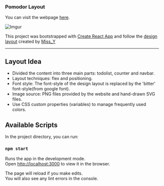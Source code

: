 ### Pomodor Layout

You can visit the webpage [here](https://harry811016.github.io/snapask-test/).

![Imgur](https://i.imgur.com/z7lgoJi.png)

This project was bootstrapped with [Create React App](https://github.com/facebook/create-react-app) and follow the [design layout](https://xd.adobe.com/spec/6580ddf6-aa24-4706-5622-c26ee7975161-13b1/screen/87717a9a-9896-440b-b4d5-4d4b954c83e4/specs/) created by [Miss_Y](https://challenge.thef2e.com/user/3115?schedule=2762#works-2762)

---

## Layout Idea

- Divided the content into three main parts: todolist, counter and navbar.
- Layout techniques: flex and positioning.
- Font style: The font-style of the design layout is replaced by the 'bitter' font-style(from google font).
- Image source: PNG files provided by the website and hand-drawn SVG files.
- Use CSS custom properties (variables) to manage frequently used colors.

## Available Scripts

In the project directory, you can run:

### `npm start`

Runs the app in the development mode.<br />
Open [http://localhost:3000](http://localhost:3000) to view it in the browser.

The page will reload if you make edits.<br />
You will also see any lint errors in the console.
